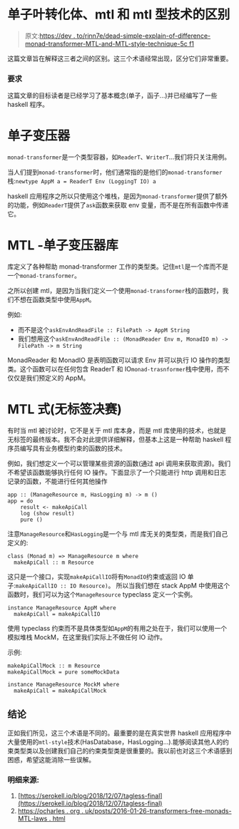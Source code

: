 # 单子叶转化体、mtl 和 mtl 型技术的区别

> 原文:[https://dev . to/rinn7e/dead-simple-explain-of-difference-monad-transformer-MTL-and-MTL-style-technique-5c f1](https://dev.to/rinn7e/dead-simple-explanation-of-the-difference-between-monad-transfomer-mtl-and-mtl-style-technique-5cf1)

这篇文章旨在解释这三者之间的区别。这三个术语经常出现，区分它们非常重要。

### [](#requirement)要求

这篇文章的目标读者是已经学习了基本概念(单子，函子...)并已经编写了一些 haskell 程序。

# [](#monad-transformer)单子变压器

`monad-transformer`是一个类型容器，如`ReaderT`、`WriterT`...我们将只关注用例。

当人们提到`monad-transformer`时，他们通常指的是他们的`monad-transformer`栈:`newtype AppM a = ReaderT Env (LoggingT IO) a`

haskell 应用程序之所以只使用这个堆栈，是因为`monad-transformer`提供了额外的功能，例如`ReaderT`提供了`ask`函数来获取 env 变量，而不是在所有函数中传递它。

# [](#mtl-monad-transformer-library)MTL -单子变压器库

库定义了各种帮助 monad-transformer 工作的类型类。记住`mtl`是一个库而不是一个`monad-transformer`。

之所以创建 mtl，是因为当我们定义一个使用`monad-transformer`栈的函数时，我们不想在函数类型中使用`AppM`。

例如:

*   而不是这个`askEnvAndReadFile :: FilePath -> AppM String`
*   我们想用这个`askEnvAndReadFile :: (MonadReader Env m, MonadIO m) -> FilePath -> m String`

MonadReader 和 MonadIO 是表明函数可以请求 Env 并可以执行 IO 操作的类型类。这个函数可以在任何包含 ReaderT 和 IO`monad-trasnformer`栈中使用，而不仅仅是我们预定义的 AppM。

# [](#mtlstyle-tagless-final)MTL 式(无标签决赛)

有时当 mtl 被讨论时，它不是关于 mtl 库本身，而是 mtl 库使用的技术，也就是无标签的最终版本。我不会对此提供详细解释，但基本上这是一种帮助 haskell 程序员编写具有业务模型约束的函数的技术。

例如，我们想定义一个可以管理某些资源的函数(通过 api 调用来获取资源)。我们不希望该函数能够执行任何 IO 操作。下面显示了一个只能进行 http 调用和日志记录的函数，不能进行任何其他操作

```
app :: (ManageResource m, HasLogging m) -> m ()
app = do
    result <- makeApiCall
    log (show result)
    pure () 
```

注意`ManageResource`和`HasLogging`是一个与 mtl 库无关的类型类，而是我们自己定义的:

```
class (Monad m) => ManageResource m where
  makeApiCall :: m Resource 
```

这只是一个接口，实现`makeApiCallIO`将有`MonadIO`约束或返回 IO 单子:`makeApiCallIO :: IO Resource)`。
所以当我们想在 stack AppM 中使用这个函数时，我们可以为这个`ManageResource` typeclass 定义一个实例。

```
instance ManageResource AppM where
  makeApiCall = makeApiCallIO 
```

使用 typeclass 约束而不是具体类型如`AppM`的有用之处在于，我们可以使用一个模拟堆栈 MockM，在这里我们实际上不做任何 IO 动作。

示例:

```
makeApiCallMock :: m Resource
makeApiCallMock = pure someMockData

instance ManageResource MockM where
  makeApiCall = makeApiCallMock 
```

## [](#conclusion)结论

正如我们所见，这三个术语是不同的。最重要的是在真实世界 haskell 应用程序中大量使用的`mtl-style`技术(HasDatabase，HasLogging...).能够阅读其他人的约束类型类以及创建我们自己的约束类型类是很重要的。我以前也对这三个术语感到困惑，希望这能消除一些误解。

### [](#detail-source)明细来源:

1.  [https://serokell.io/blog/2018/12/07/tagless-final](https://serokell.io/blog/2018/12/07/tagless-final)
2.  [https://ocharles . org . uk/posts/2016-01-26-transformers-free-monads-MTL-laws . html](https://ocharles.org.uk/posts/2016-01-26-transformers-free-monads-mtl-laws.html)